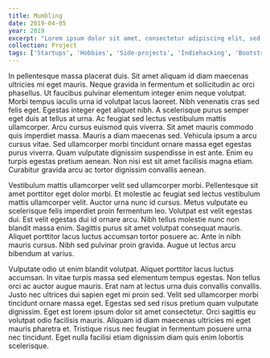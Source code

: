 ```yaml
---
title: Mumbling
date: 2019-04-05
year: 2019
excerpt: "Lorem ipsum dolor sit amet, consectetur adipiscing elit, sed do eiusmod tempor incididunt ut labore et dolore magna aliqua. Ullamcorper eget nulla facilisi etiam dignissim diam quis enim lobortis."
collection: Project
tags: ['Startups', 'Hobbies', 'Side-projects', 'Indiehacking', 'Bootstrapping']
---
```

In pellentesque massa placerat duis. Sit amet aliquam id diam maecenas ultricies mi eget mauris. Neque gravida in fermentum et sollicitudin ac orci phasellus. Ut faucibus pulvinar elementum integer enim neque volutpat. Morbi tempus iaculis urna id volutpat lacus laoreet. Nibh venenatis cras sed felis eget. Egestas integer eget aliquet nibh. A scelerisque purus semper eget duis at tellus at urna. Ac feugiat sed lectus vestibulum mattis ullamcorper. Arcu cursus euismod quis viverra. Sit amet mauris commodo quis imperdiet massa. Mauris a diam maecenas sed. Vehicula ipsum a arcu cursus vitae. Sed ullamcorper morbi tincidunt ornare massa eget egestas purus viverra. Quam vulputate dignissim suspendisse in est ante. Enim eu turpis egestas pretium aenean. Non nisi est sit amet facilisis magna etiam. Curabitur gravida arcu ac tortor dignissim convallis aenean.

Vestibulum mattis ullamcorper velit sed ullamcorper morbi. Pellentesque sit amet porttitor eget dolor morbi. Et molestie ac feugiat sed lectus vestibulum mattis ullamcorper velit. Auctor urna nunc id cursus. Metus vulputate eu scelerisque felis imperdiet proin fermentum leo. Volutpat est velit egestas dui. Est velit egestas dui id ornare arcu. Nibh tellus molestie nunc non blandit massa enim. Sagittis purus sit amet volutpat consequat mauris. Aliquet porttitor lacus luctus accumsan tortor posuere ac. Ante in nibh mauris cursus. Nibh sed pulvinar proin gravida. Augue ut lectus arcu bibendum at varius.

Vulputate odio ut enim blandit volutpat. Aliquet porttitor lacus luctus accumsan. In vitae turpis massa sed elementum tempus egestas. Non tellus orci ac auctor augue mauris. Erat nam at lectus urna duis convallis convallis. Justo nec ultrices dui sapien eget mi proin sed. Velit sed ullamcorper morbi tincidunt ornare massa eget. Egestas sed sed risus pretium quam vulputate dignissim. Eget est lorem ipsum dolor sit amet consectetur. Orci sagittis eu volutpat odio facilisis mauris. Aliquam id diam maecenas ultricies mi eget mauris pharetra et. Tristique risus nec feugiat in fermentum posuere urna nec tincidunt. Eget nulla facilisi etiam dignissim diam quis enim lobortis scelerisque.